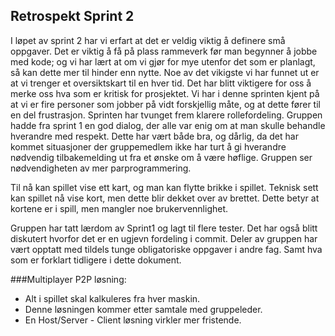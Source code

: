 ## Retrospekt Sprint 2

I løpet av sprint 2 har vi erfart at det er veldig viktig å definere små oppgaver. Det er viktig å få på plass rammeverk 
før man begynner å jobbe med kode; og vi har lært at om vi gjør for mye utenfor det som er planlagt, så kan dette mer 
til hinder enn nytte. Noe av det vikigste vi har funnet ut er at vi trenger et oversiktskart til en hver tid.
Det har blitt viktigere for oss å merke oss hva som er kritisk for prosjektet. Vi har i denne sprinten kjent på at vi er 
fire personer som jobber på vidt forskjellig måte, og at dette fører til en del frustrasjon.
Sprinten har tvunget frem klarere rollefordeling.
Gruppen hadde fra sprint 1 en god dialog, der alle var enig om at man skulle behandle hverandre med respekt. 
Dette har vært både bra, og dårlig, da det har kommet situasjoner der gruppemedlem ikke har turt å gi hverandre 
nødvendig tilbakemelding ut fra et ønske om å være høflige.
Gruppen ser nødvendigheten av mer parprogrammering.

Til nå kan spillet vise ett kart, og man kan flytte brikke i spillet.
Teknisk sett kan spillet nå vise kort, men dette blir dekket over av brettet. 
Dette betyr at kortene er i spill, men mangler noe brukervennlighet.

Gruppen har tatt lærdom av Sprint1 og lagt til flere tester. Det har også blitt diskutert hvorfor det er en ugjevn 
fordeling i commit. Deler av gruppen har vært opptatt med tildels tunge obligatoriske oppgaver i andre fag. 
Samt hva som er forklart tidligere i dette dokument.

###Multiplayer
P2P løsning: 
  - Alt i spillet skal kalkuleres fra hver maskin. 
  - Denne løsningen kommer etter samtale med gruppeleder.
  - En Host/Server - Client løsning virkler mer fristende.